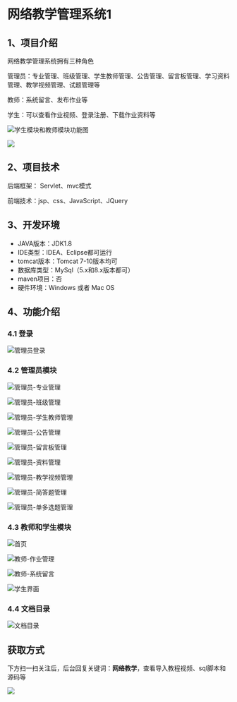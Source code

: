 # 网络教学管理系统1

## 1、项目介绍

网络教学管理系统拥有三种角色

管理员：专业管理、班级管理、学生教师管理、公告管理、留言板管理、学习资料管理、教学视频管理、试题管理等

教师：系统留言、发布作业等

学生：可以查看作业视频、登录注册、下载作业资料等

![学生模块和教师模块功能图](https://www.codeshop.fun/Typora-Images/202208112239273.png)

![](https://www.codeshop.fun/Typora-Images/202208112239875.png)

## 2、项目技术

后端框架： Servlet、mvc模式

前端技术：jsp、css、JavaScript、JQuery

## 3、开发环境

- JAVA版本：JDK1.8
- IDE类型：IDEA、Eclipse都可运行
- tomcat版本：Tomcat 7-10版本均可
- 数据库类型：MySql（5.x和8.x版本都可） 
- maven项目：否
- 硬件环境：Windows 或者 Mac OS


## 4、功能介绍

### 4.1 登录

![管理员登录](https://www.codeshop.fun/Typora-Images/202208112239896.jpg)

### 4.2 管理员模块

![管理员-专业管理](https://www.codeshop.fun/Typora-Images/202208112240351.jpg)

![管理员-班级管理](https://www.codeshop.fun/Typora-Images/202208112240282.jpg)

![管理员-学生教师管理](https://www.codeshop.fun/Typora-Images/202208112240228.jpg)

![管理员-公告管理](https://www.codeshop.fun/Typora-Images/202208112240746.jpg)

![管理员-留言板管理](https://www.codeshop.fun/Typora-Images/202208112240728.jpg)

![管理员-资料管理](https://www.codeshop.fun/Typora-Images/202208112240192.jpg)

![管理员-教学视频管理](https://www.codeshop.fun/Typora-Images/202208112240437.jpg)

![管理员-简答题管理](https://www.codeshop.fun/Typora-Images/202208112240675.jpg)

![管理员-单多选题管理](https://www.codeshop.fun/Typora-Images/202208112240236.jpg)

### 4.3 教师和学生模块

![首页](https://www.codeshop.fun/Typora-Images/202208112240802.jpg)

![教师-作业管理](https://www.codeshop.fun/Typora-Images/202208112240541.jpg)

![教师-系统留言](https://www.codeshop.fun/Typora-Images/202208112241239.jpg)

![学生界面](https://www.codeshop.fun/Typora-Images/202208112241258.jpg)

### 4.4 文档目录

![文档目录](https://www.codeshop.fun/Typora-Images/202208112241938.jpg)

## 获取方式

下方扫一扫关注后，后台回复关键词：**网络教学**，查看导入教程视频、sql脚本和源码等

 ![](https://www.codeshop.fun/Typora-Images/202205281253739.png)
